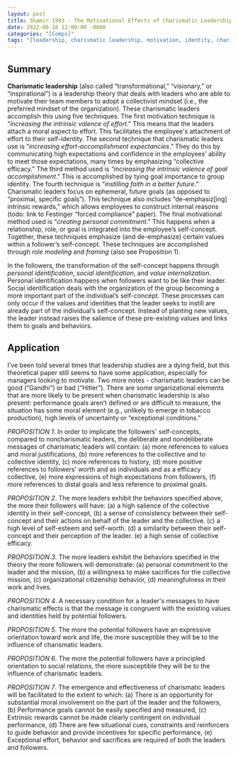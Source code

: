 ```yaml
---
layout: post
title: Shamir 1993 - The Motivational Effects of Charismatic Leadership A Self-Concept Based Theory
date: 2022-06-16 12:00:00 -0600
categories: "[Comps]"
tags: "[leadership, charismatic leadership, motivation, identity, charisma, comps]"
---
```


## Summary
**Charismatic leadership** (also called “transformational,” “visionary,” or “inspirational”) is a leadership theory that deals with leaders who are able to motivate their team members to adopt a collectivist mindset (i.e., the preferred mindset of the organization).  These charismatic leaders accomplish this using five techniques.  The first motivation technique is “_increasing the intrinsic valence of effort_.”  This means that the leaders attach a moral aspect to effort.  This facilitates the employee's attachment of effort to their self-identity.  The second technique that charismatic leaders use is “_increasing effort-accomplishment expectancies_.”  They do this by communicating high expectations and confidence in the employees’ ability to meet those expectations, many times by emphasizing “collective efficacy.”  The third method used is “_increasing the intrinsic valence of goal accomplishment_.”  This is accomplished by tying goal importance to group identity.  The fourth technique is “_instilling faith in a better future_.”  Charismatic leaders focus on ephemeral, future goals (as opposed to “proximal, specific goals”).  This technique also includes “de-emphasiz[ing] intrinsic rewards,” which allows employees to construct internal reasons (todo: link to Festinger “forced compliance” paper).  The final motivational method used is “_creating personal commitment_.”  This happens when a relationship, role, or goal is integrated into the employee’s self-concept.  Together, these techniques emphasize (and de-emphasize) certain values within a follower’s self-concept.  These techniques are accomplished through _role modeling_ and _framing_ (also see Proposition 1).

In the followers, the transformation of the self-concept happens through _personal identification_, _social identification_, and _value internalization_.  Personal identification happens when followers want to be like their leader.  Social identification deals with the organization of the group becoming a more important part of the individual’s self-concept.  These processes can only occur if the values and identities that the leader seeks to instill are already part of the individual’s self-concept.  Instead of planting new values, the leader instead raises the salience of these pre-existing values and links them to goals and behaviors.

## Application
I’ve been told several times that leadership studies are a dying field, but this theoretical paper still seems to have some application, especially for managers looking to motivate.  Two more notes - charismatic leaders can be good (“Gandhi”) or bad (“Hitler”).  There are some organizational elements that are more likely to be present when charismatic leadership is also present: performance goals aren’t defined or are difficult to measure, the situation has some moral element (e.g., unlikely to emerge in tobacco production), high levels of uncertainty or “exceptional conditions.”


_PROPOSITION 1_. In order to implicate the followers' self-concepts, compared to noncharismatic leaders, the deliberate and nondeliberate messages of charismatic leaders will contain:
(a) more references to values and moral justifications,
(b) more references to the collective and to collective identity,
(c) more references to history,
(d) more positive references to followers' worth and as individuals and as a efficacy collective,
(e) more expressions of high expectations from followers,
(f) more references to distal goals and less reference to proximal goals.

_PROPOSITION 2_. The more leaders exhibit the behaviors specified above, the more their followers will have:
(a) a high salience of the collective identity in their self-concept,
(b) a sense of consistency between their self-concept and their actions on behalf of the leader and the collective.
(c) a high level of self-esteem and self-worth.
(d) a similarity between their self-concept and their perception of the leader.
(e) a high sense of collective efficacy.

_PROPOSITION 3_. The more leaders exhibit the behaviors specified in the theory the more  followers will demonstrate:
(a) personal commitment to the leader and the mission,
(b) a willingness to make sacrifices for the collective mission,
(c) organizational citizenship behavior,
(d) meaningfulness in their work and lives.

_PROPOSITION 4_. A necessary condition for a leader's messages to have charismatic effects is that the message is congruent with the existing values and identities held by potential followers.

_PROPOSITION 5_. The more the potential followers have an expressive orientation toward work and life, the more susceptible they will be to the influence of charismatic leaders.

_PROPOSITION 6_. The more the potential followers have a principled orientation to social relations, the more susceptible they will be to the influence of charismatic leaders.

_PROPOSITION 7_. The emergence and effectiveness of charismatic leaders will be facilitated to the extent to which:
(a) There is an opportunity for substantial moral involvement on the part of the leader and the followers,
(b) Performance goals cannot be easily specified and measured,
(c) Extrinsic rewards cannot be made clearly contingent on individual performance,
(d) There are few situational cues, constraints and reinforcers to guide behavior and provide incentives for specific performance,
(e) Exceptional effort, behavior and sacrifices are required of both the leaders and followers.

